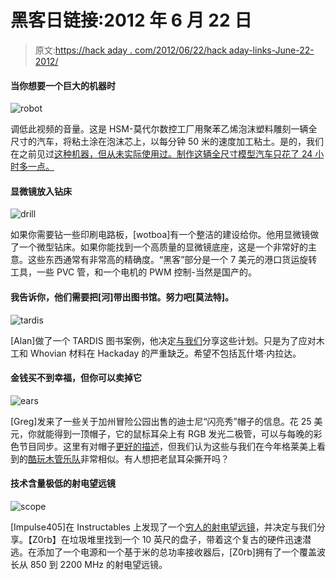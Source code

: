 # 黑客日链接:2012 年 6 月 22 日

> 原文:[https://hack aday . com/2012/06/22/hack aday-links-June-22-2012/](https://hackaday.com/2012/06/22/hackaday-links-june-22-2012/)

#### 当你想要一个巨大的机器时

![](../Images/a2a0956f90632aaf39c3131af7a8e245.png "robot")

调低此视频的音量。这是 HSM-莫代尔数控工厂用聚苯乙烯泡沫塑料雕刻一辆全尺寸的汽车，将粘土涂在泡沫芯上，以每分钟 50 米的速度加工粘土。是的，我们在之前见过[这种机器，但从未实际使用过。制作这辆全尺寸模型汽车只花了 24 小时多一点。](http://hackaday.com/2012/05/31/the-biggest-cnc-machine-can-build-a-house/)

#### 显微镜放入钻床

![](../Images/3e0bb37fffa300465b7e5bea3012e844.png "drill")

如果你需要钻一些印刷电路板，[wotboa]有一个整洁的建设给你。他用显微镜做了一个微型钻床。如果你能找到一个高质量的显微镜底座，这是一个非常好的主意。这些东西通常有非常高的精确度。“黑客”部分是一个 7 美元的港口货运旋转工具，一些 PVC 管，和一个电机的 PWM 控制-当然是国产的。

#### 我告诉你，他们需要把[河]带出图书馆。努力吧[莫法特]。

![](../Images/db03fc08ceea1f9793a99488b83a8660.png "tardis")

[Alan]做了一个 TARDIS 图书案例，他决定[与我们](http://alantronics.tumblr.com/post/25417019219/making-a-simple-tardis-bookcase)分享这些计划。只是为了应对木工和 Whovian 材料在 Hackaday 的严重缺乏。希望不包括瓦什塔·内拉达。

#### 金钱买不到幸福，但你可以卖掉它

![](../Images/32667f4e31ddeefd41513a09145ea63e.png "ears")

[Greg]发来了一些关于加州冒险公园出售的迪士尼“闪亮秀”帽子的信息。花 25 美元，你就能得到一顶帽子，它的鼠标耳朵上有 RGB 发光二极管，可以与每晚的彩色节目同步。这里有对帽子[更好的描述](http://disneyparks.disney.go.com/blog/2012/06/disney-california-adventure-park-guests-will-glow-with-the-show-at-disney-california-adventure-park/)，但我们认为这些与我们在今年格莱美上看到的[酷玩木管乐队](http://hackaday.com/2012/02/19/ask-hackaday-did-you-catch-the-grammys/)非常相似。有人想把老鼠耳朵撕开吗？

#### 技术含量极低的射电望远镜

![](../Images/ca76435102bd05318986dfdefb58df49.png "scope")

[Impulse405]在 Instructables 上发现了一个[穷人的射电望远镜](http://www.instructables.com/id/Poor-Man-s-Radio-Telescope/?ALLSTEPS)，并决定与我们分享。【Z0rb】在垃圾堆里找到一个 10 英尺的盘子，带着这个复古的硬件迅速潜逃。在添加了一个电源和一个基于米的总功率接收器后，[Z0rb]拥有了一个覆盖波长从 850 到 2200 MHz 的射电望远镜。